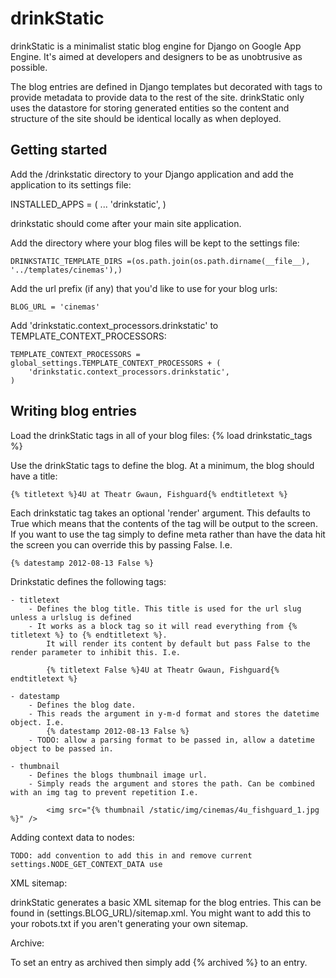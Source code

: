 
# drinkStatic

drinkStatic is a minimalist static blog engine for Django on Google App Engine. It's aimed at developers and designers
to be as unobtrusive as possible.

The blog entries are defined in Django templates but decorated with tags to provide metadata to provide data to the
rest of the site. drinkStatic only uses the datastore for storing generated entities so the content and structure of
the site should be identical locally as when deployed.

## Getting started

Add the /drinkstatic directory to your Django application and add the application to its settings file:

   INSTALLED_APPS = (
       ...
       'drinkstatic',
   )

drinkstatic should come after your main site application.

Add the directory where your blog files will be kept to the settings file:

    DRINKSTATIC_TEMPLATE_DIRS =(os.path.join(os.path.dirname(__file__), '../templates/cinemas'),)

Add the url prefix (if any) that you'd like to use for your blog urls:

    BLOG_URL = 'cinemas'

Add 'drinkstatic.context_processors.drinkstatic' to TEMPLATE_CONTEXT_PROCESSORS:

    TEMPLATE_CONTEXT_PROCESSORS = global_settings.TEMPLATE_CONTEXT_PROCESSORS + (
        'drinkstatic.context_processors.drinkstatic',
    )

## Writing blog entries

Load the drinkStatic tags in all of your blog files: {% load drinkstatic_tags %}

Use the drinkStatic tags to define the blog. At a minimum, the blog should have a title:

    {% titletext %}4U at Theatr Gwaun, Fishguard{% endtitletext %}

Each drinkstatic tag takes an optional 'render' argument. This defaults to True which means that the contents of the tag will be output to the screen.
If you want to use the tag simply to define meta rather than have the data hit the screen you can override this by passing False. I.e.

    {% datestamp 2012-08-13 False %}

Drinkstatic defines the following tags:

    - titletext
        - Defines the blog title. This title is used for the url slug unless a urlslug is defined
        - It works as a block tag so it will read everything from {% titletext %} to {% endtitletext %}.
            It will render its content by default but pass False to the render parameter to inhibit this. I.e.

            {% titletext False %}4U at Theatr Gwaun, Fishguard{% endtitletext %}

    - datestamp
        - Defines the blog date.
        - This reads the argument in y-m-d format and stores the datetime object. I.e.
            {% datestamp 2012-08-13 False %}
        - TODO: allow a parsing format to be passed in, allow a datetime object to be passed in.

    - thumbnail
        - Defines the blogs thumbnail image url.
        - Simply reads the argument and stores the path. Can be combined with an img tag to prevent repetition I.e.

            <img src="{% thumbnail /static/img/cinemas/4u_fishguard_1.jpg %}" />

Adding context data to nodes:

    TODO: add convention to add this in and remove current settings.NODE_GET_CONTEXT_DATA use

XML sitemap:

   drinkStatic generates a basic XML sitemap for the blog entries. This can be found in (settings.BLOG_URL)/sitemap.xml.
   You might want to add this to your robots.txt if you aren't generating your own sitemap.

Archive:

   To set an entry as archived then simply add {% archived %} to an entry.
